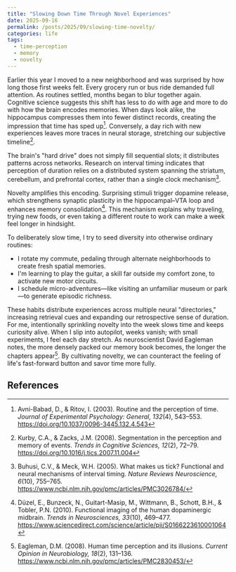 ```yaml
---
title: "Slowing Down Time Through Novel Experiences"
date: 2025-09-16
permalink: /posts/2025/09/slowing-time-novelty/
categories: life
tags:
  - time-perception
  - memory
  - novelty
---
```


Earlier this year I moved to a new neighborhood and was surprised by how long those first weeks felt. Every grocery run or bus ride demanded full attention. As routines settled, months began to blur together again. Cognitive science suggests this shift has less to do with age and more to do with how the brain encodes memories. When days look alike, the hippocampus compresses them into fewer distinct records, creating the impression that time has sped up[^1]. Conversely, a day rich with new experiences leaves more traces in neural storage, stretching our subjective timeline[^2].

The brain's "hard drive" does not simply fill sequential slots; it distributes patterns across networks. Research on interval timing indicates that perception of duration relies on a distributed system spanning the striatum, cerebellum, and prefrontal cortex, rather than a single clock mechanism[^3].

Novelty amplifies this encoding. Surprising stimuli trigger dopamine release, which strengthens synaptic plasticity in the hippocampal–VTA loop and enhances memory consolidation[^4]. This mechanism explains why traveling, trying new foods, or even taking a different route to work can make a week feel longer in hindsight.

To deliberately slow time, I try to seed diversity into otherwise ordinary routines:

* I rotate my commute, pedaling through alternate neighborhoods to create fresh spatial memories.
* I'm learning to play the guitar, a skill far outside my comfort zone, to activate new motor circuits.
* I schedule micro-adventures—like visiting an unfamiliar museum or park—to generate episodic richness.

These habits distribute experiences across multiple neural "directories," increasing retrieval cues and expanding our retrospective sense of duration. For me, intentionally sprinkling novelty into the week slows time and keeps curiosity alive. When I slip into autopilot, weeks vanish; with small experiments, I feel each day stretch. As neuroscientist David Eagleman notes, the more densely packed our memory book becomes, the longer the chapters appear[^5]. By cultivating novelty, we can counteract the feeling of life's fast-forward button and savor time more fully.


## References

[^1]: Avni-Babad, D., & Ritov, I. (2003). Routine and the perception of time. *Journal of Experimental Psychology: General, 132*(4), 543–553. https://doi.org/10.1037/0096-3445.132.4.543
[^2]: Kurby, C.A., & Zacks, J.M. (2008). Segmentation in the perception and memory of events. *Trends in Cognitive Sciences, 12*(2), 72–79. https://doi.org/10.1016/j.tics.2007.11.004
[^3]: Buhusi, C.V., & Meck, W.H. (2005). What makes us tick? Functional and neural mechanisms of interval timing. *Nature Reviews Neuroscience, 6*(10), 755–765. https://www.ncbi.nlm.nih.gov/pmc/articles/PMC3026784/
[^4]: Düzel, E., Bunzeck, N., Guitart-Masip, M., Wittmann, B., Schott, B.H., & Tobler, P.N. (2010). Functional imaging of the human dopaminergic midbrain. *Trends in Neurosciences, 33*(10), 469–477. https://www.sciencedirect.com/science/article/pii/S0166223610001064
[^5]: Eagleman, D.M. (2008). Human time perception and its illusions. *Current Opinion in Neurobiology, 18*(2), 131–136. https://www.ncbi.nlm.nih.gov/pmc/articles/PMC2830453/
